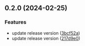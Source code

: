 

## 0.2.0 (2024-02-25)


### Features

* update release version ([3bcf52a](https://github.com/crema-git/crema-dev-mui/commit/3bcf52a51c62e98ce8c937de243e9f0064d17990))
* update release version ([217d9e0](https://github.com/crema-git/crema-dev-mui/commit/217d9e08a59c4faab328aff731855a03e014ace2))
